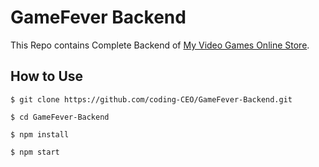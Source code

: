 # GameFever Backend

This Repo contains Complete Backend of [My Video Games Online Store](https://gamefever.netlify.app/).

## How to Use

```
$ git clone https://github.com/coding-CEO/GameFever-Backend.git

$ cd GameFever-Backend

$ npm install

$ npm start
```
